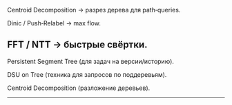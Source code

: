 

Centroid Decomposition → разрез дерева для path‑queries.

Dinic / Push‑Relabel → max flow.

FFT / NTT → быстрые свёртки.
---

Persistent Segment Tree (для задач на версии/историю).

DSU on Tree (техника для запросов по поддеревьям).

Centroid Decomposition (разложение деревьев).


---
